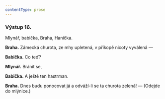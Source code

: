 ```yaml
---
contentType: prose
---
```


### Výstup 16.

Mlynář, babička, Braha, Hanička.

**Braha.** Zámecká churota, ze mhy upletená, v příkopě nicoty vyválená — 

**Babička.** Co teď? 

**Mlynář.** Bránit se,

**Babička.** A ještě ten hastrman. 

**Braha.** Dnes budu ponocovat já a odváží-li se ta churota zelená! — (Odejde do mlýnice.)
